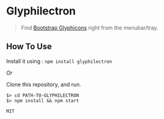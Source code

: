 Glyphilectron
==============

> Find [Bootstrap Glyphicons](http://getbootstrap.com/components/#glyphicons) right from the menubar/tray.

## How To Use

Install it using : `npm install glyphilectron`

*Or*

Clone this repository, and run.

```
$> cd PATH-TO-GLYPHILECTRON
$> npm install && npm start

MIT
